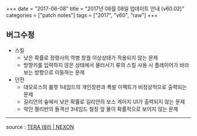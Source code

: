 +++
date = "2017-06-08"
title = "2017년 06월 08일 업데이트 안내 (v60.02)"
categories = ["patch notes"]
tags = ["2017", "v60", "raw"]
+++

## 버그수정

- 스킬
  - 낮은 확률로 정령사의 역병 창궐 이상상태가 적용되지 않는 문제
  - 방향키를 입력하지 않은 상태에서 물러서기 류의 스킬 사용 시 플레이어가 바라보는 방향으로 이동하는 문제
- 던전
  - 데모로스의 룰렛 1네임드의 개인장판과 폭발 이펙트가 비정상적으로 출력되는 문제
  - 길리안의 숲에서 낮은 확률로 길리안의 보스 게이지 UI가 출력되지 않는 문제
  - 악인 켈리반의 돌격선 3네임드 철장 앞 물이 확률적으로 보이지 않는 문제

----

source : [TERA 테라 | NEXON](http://tera.nexon.com/news/update/view.aspx?n4articlesn=281)
